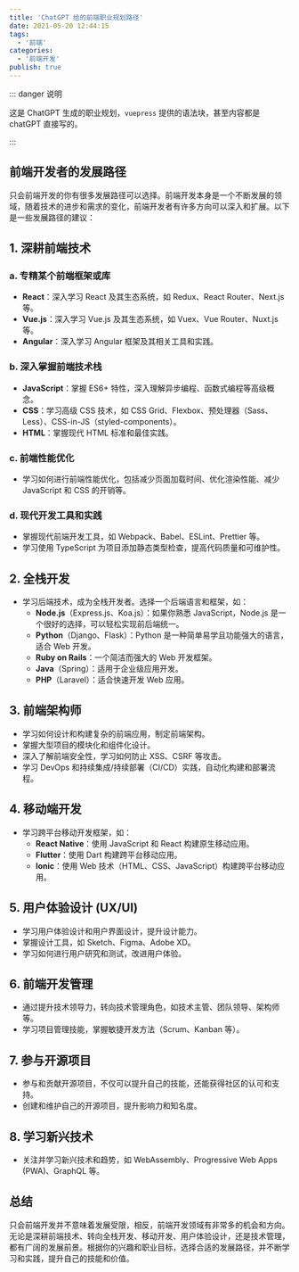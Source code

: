 ```yaml
---
title: 'ChatGPT 给的前端职业规划路径'
date: 2021-05-20 12:44:15
tags:
  - '前端'
categories:
  - '前端开发'
publish: true
---
```


::: danger 说明

这是 ChatGPT 生成的职业规划，`vuepress` 提供的语法块，甚至内容都是 chatGPT 直接写的。

:::
<!-- more -->

## 前端开发者的发展路径

只会前端开发的你有很多发展路径可以选择。前端开发本身是一个不断发展的领域，随着技术的进步和需求的变化，前端开发者有许多方向可以深入和扩展。以下是一些发展路径的建议：

## 1. 深耕前端技术

### a. 专精某个前端框架或库

- **React**：深入学习 React 及其生态系统，如 Redux、React Router、Next.js 等。
- **Vue.js**：深入学习 Vue.js 及其生态系统，如 Vuex、Vue Router、Nuxt.js 等。
- **Angular**：深入学习 Angular 框架及其相关工具和实践。

### b. 深入掌握前端技术栈

- **JavaScript**：掌握 ES6+ 特性，深入理解异步编程、函数式编程等高级概念。
- **CSS**：学习高级 CSS 技术，如 CSS Grid、Flexbox、预处理器（Sass、Less）、CSS-in-JS（styled-components）。
- **HTML**：掌握现代 HTML 标准和最佳实践。

### c. 前端性能优化

- 学习如何进行前端性能优化，包括减少页面加载时间、优化渲染性能、减少 JavaScript 和 CSS 的开销等。

### d. 现代开发工具和实践

- 掌握现代前端开发工具，如 Webpack、Babel、ESLint、Prettier 等。
- 学习使用 TypeScript 为项目添加静态类型检查，提高代码质量和可维护性。

## 2. 全栈开发

- 学习后端技术，成为全栈开发者。选择一个后端语言和框架，如：
  - **Node.js**（Express.js、Koa.js）：如果你熟悉 JavaScript，Node.js 是一个很好的选择，可以轻松实现前后端统一。
  - **Python**（Django、Flask）：Python 是一种简单易学且功能强大的语言，适合 Web 开发。
  - **Ruby on Rails**：一个简洁而强大的 Web 开发框架。
  - **Java**（Spring）：适用于企业级应用开发。
  - **PHP**（Laravel）：适合快速开发 Web 应用。

## 3. 前端架构师

- 学习如何设计和构建复杂的前端应用，制定前端架构。
- 掌握大型项目的模块化和组件化设计。
- 深入了解前端安全性，学习如何防止 XSS、CSRF 等攻击。
- 学习 DevOps 和持续集成/持续部署（CI/CD）实践，自动化构建和部署流程。

## 4. 移动端开发

- 学习跨平台移动开发框架，如：
  - **React Native**：使用 JavaScript 和 React 构建原生移动应用。
  - **Flutter**：使用 Dart 构建跨平台移动应用。
  - **Ionic**：使用 Web 技术（HTML、CSS、JavaScript）构建跨平台移动应用。

## 5. 用户体验设计 (UX/UI)

- 学习用户体验设计和用户界面设计，提升设计能力。
- 掌握设计工具，如 Sketch、Figma、Adobe XD。
- 学习如何进行用户研究和测试，改进用户体验。

## 6. 前端开发管理

- 通过提升技术领导力，转向技术管理角色，如技术主管、团队领导、架构师等。
- 学习项目管理技能，掌握敏捷开发方法（Scrum、Kanban 等）。

## 7. 参与开源项目

- 参与和贡献开源项目，不仅可以提升自己的技能，还能获得社区的认可和支持。
- 创建和维护自己的开源项目，提升影响力和知名度。

## 8. 学习新兴技术

- 关注并学习新兴技术和趋势，如 WebAssembly、Progressive Web Apps (PWA)、GraphQL 等。

## 总结

只会前端开发并不意味着发展受限，相反，前端开发领域有非常多的机会和方向。无论是深耕前端技术、转向全栈开发、移动开发、用户体验设计，还是技术管理，都有广阔的发展前景。根据你的兴趣和职业目标，选择合适的发展路径，并不断学习和实践，提升自己的技能和价值。
